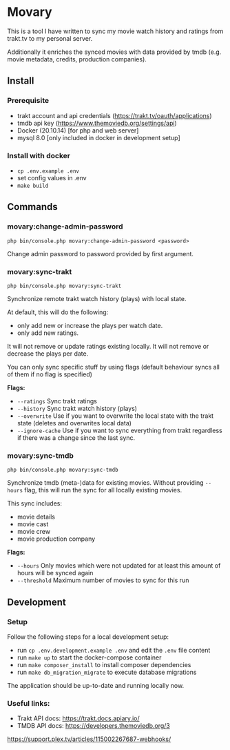 # Movary

This is a tool I have written to sync my movie watch history and ratings from trakt.tv to my personal server.

Additionally it enriches the synced movies with data provided by tmdb (e.g. movie metadata, credits, production companies).

## Install

### Prerequisite

- trakt account and api credentials (https://trakt.tv/oauth/applications)
- tmdb api key (https://www.themoviedb.org/settings/api)
- Docker (20.10.14) [for php and web server]
- mysql 8.0 [only included in docker in development setup]

### Install with docker

- `cp .env.example .env`
- set config values in .env
- `make build`

## Commands

### movary:change-admin-password

```
php bin/console.php movary:change-admin-password <password>
```

Change admin password to password provided by first argument.

### movary:sync-trakt

```
php bin/console.php movary:sync-trakt
```

Synchronize remote trakt watch history (plays) with local state.

At default, this will do the following:

- only add new or increase the plays per watch date.
- only add new ratings.

It will not remove or update ratings existing locally.
It will not remove or decrease the plays per date.

You can only sync specific stuff by using flags (default behaviour syncs all of them if no flag is specified)

**Flags:**

- `--ratings`
  Sync trakt ratings
- `--history`
  Sync trakt watch history (plays)
- `--overwrite`
  Use if you want to overwrite the local state with the trakt state (deletes and overwrites local data)
- `--ignore-cache`
  Use if you want to sync everything from trakt regardless if there was a change since the last sync.

### movary:sync-tmdb

```
php bin/console.php movary:sync-tmdb
```

Synchronize tmdb (meta-)data for existing movies. Without providing `--hours` flag, this will run the sync for all locally existing movies.

This sync includes:

- movie details
- movie cast
- movie crew
- movie production company

**Flags:**

- `--hours`
  Only movies which were not updated for at least this amount of hours will be synced again
- `--threshold`
  Maximum number of movies to sync for this run

## Development

### Setup

Follow the following steps for a local development setup:

- run `cp .env.development.example .env` and edit the `.env` file content
- run `make up` to start the docker-compose container
- run `make composer_install` to install composer dependencies
- run `make db_migration_migrate` to execute database migrations

The application should be up-to-date and running locally now.

### Useful links:

- Trakt API docs: https://trakt.docs.apiary.io/
- TMDB API docs: https://developers.themoviedb.org/3



https://support.plex.tv/articles/115002267687-webhooks/
